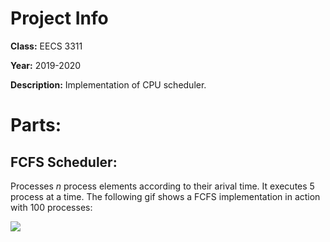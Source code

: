 # Project Info

**Class:** EECS 3311

**Year:** 2019-2020

**Description:** Implementation of CPU scheduler.

# Parts:
## FCFS Scheduler:
Processes _n_ process elements according to their arival time. It executes 5 process at a time. The following gif shows a FCFS implementation in action with 100 processes:

![](captures/FCFS-schedluer.gif)
